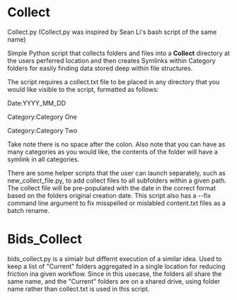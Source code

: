 # Collect


Collect.py
(Collect.py was inspired by Sean Li's bash script of the same name)

Simple Python script that collects folders and files into a __Collect__ directory at the users perferred location and then creates Symlinks within Category folders for easily finding data stored deep within file structures. 

The script requires a collect.txt file to be placed in any directory that you would like visible to the script, formatted as follows:

Date:YYYY_MM_DD 

Category:Category One

Category:Category Two 

Take note there is no space after the colon.  Also note that you can have as many categories as you would like, the contents of the folder will have a symlink in all categories. 

There are some helper scripts that the user can launch separately, such as new_collect_file.py, to add collect files to all subfolders within a given path. The collect file will be pre-populated with the date in the correct format based on the folders original creation date.  This script also has a --fix command line argument to fix misspelled or mislabled content.txt files as a batch rename. 

# Bids_Collect

bids_collect.py is a simialr but differnt execution of a similar idea. Used to keep a list of "Current" folders aggregated in a single location for reducing friction ina given workflow.  Since in this usecase, the folders all share the same name, and the "Current" folders are on a shared drive, using folder name rather than collect.txt is used in this script. 
